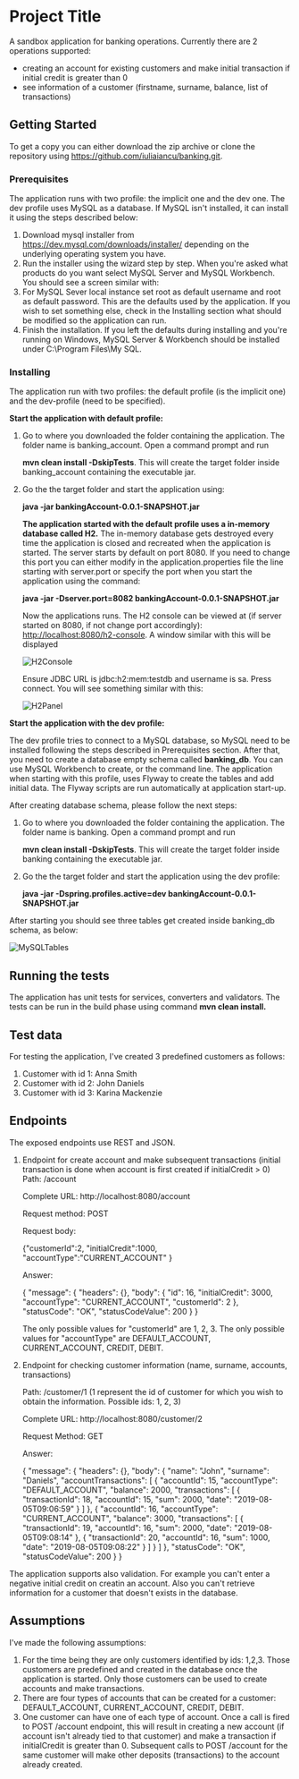 # Project Title

A sandbox application for banking operations. Currently there are 2 operations supported:

- creating an account for existing customers and make initial transaction if initial credit is greater than 0
- see information of a customer (firstname, surname, balance, list of transactions)

## Getting Started

To get a copy you can either download the zip archive or clone the repository using https://github.com/iuliaiancu/banking.git.

### Prerequisites

The application runs with two profile: the implicit one and the dev one. The dev profile uses MySQL as a database. If MySQL isn't installed, it can install it using the steps described below:

1.  Download mysql installer from <https://dev.mysql.com/downloads/installer/> depending on the underlying operating system you have.
2. Run the installer using the wizard  step by step. When you're asked what products do you want select MySQL Server and MySQL Workbench. You should see a screen similar with:
3. For MySQL Sever local instance set root as default username and root as default password. This are the defaults used by the application. If you wish to set something else, check in the Installing section what should be modified so the application can run.
4. Finish the installation. If you left the defaults during installing and you're running on Windows, MySQL Server & Workbench should be installed under C:\Program Files\My SQL.

### Installing

The application run with two profiles: the default profile (is the implicit one) and the dev-profile (need to be specified).

**Start the application with default profile:**

1. Go to where you downloaded the folder containing the application. The folder name is banking_account. Open a command prompt and run 

   **mvn clean install -DskipTests**. This will create the target folder inside banking_account containing the executable jar.

2. Go the the target folder and start the application using:

   **java -jar bankingAccount-0.0.1-SNAPSHOT.jar**

   **The application started with the default profile uses a in-memory database called H2.** The in-memory database gets destroyed every time the application is closed and recreated when the application is started.  The server starts by default on port 8080. If you need to change this port you can either modify in the application.properties file the line starting with server.port or specify the port when you start the application using the command:

   **java -jar -Dserver.port=8082 bankingAccount-0.0.1-SNAPSHOT.jar**

   Now the applications runs. The H2 console can be viewed at (if server started on 8080, if not change port accordingly): <http://localhost:8080/h2-console>. A window similar with this will be displayed 

   ![H2Console](https://github.com/iuliaiancu/banking/blob/master/images/H2Console.png)

   Ensure JDBC URL is jdbc:h2:mem:testdb and username is sa. Press connect. You will see something similar with this:
   
   ![H2Panel](https://github.com/iuliaiancu/banking/blob/master/images/H2Panel.png)

**Start the application with the dev profile:**

The dev profile tries to connect to a MySQL database, so MySQL need to be installed following the steps described in Prerequisites section. After that, you need to create a database empty schema called **banking_db**. You can use MySQL Workbench to create, or the command line. The application when starting with this profile, uses Flyway to create the tables and add initial data. The Flyway scripts are run automatically at application start-up.

After creating database schema, please follow the next steps:

1. Go to where you downloaded the folder containing the application. The folder name is banking. Open a command prompt and run 

   **mvn clean install -DskipTests**. This will create the target folder inside banking containing the executable jar.

2. Go the the target folder and start the application using the dev profile:

   **java -jar -Dspring.profiles.active=dev bankingAccount-0.0.1-SNAPSHOT.jar**

After starting you should see three tables get created inside banking_db schema, as below:

![MySQLTables](https://github.com/iuliaiancu/banking/blob/master/images/MySQLTables.png)

## Running the tests

The application has unit tests for services, converters and validators. The tests can be run in the build phase using command **mvn clean install.**

## Test data 

For testing the application, I've created 3 predefined customers as follows:

1. Customer with id 1: Anna Smith
2. Customer with id 2: John Daniels
3. Customer with id 3: Karina Mackenzie

## Endpoints

The exposed endpoints use REST and JSON. 

1. Endpoint for create account and make subsequent transactions (initial transaction is done when account is first created if initialCredit > 0)
   Path: /account

   Complete URL: http://localhost:8080/account

   Request method: POST

   Request body:
   
   {"customerId":2,
    "initialCredit":1000,
    "accountType":"CURRENT_ACCOUNT"
   }

   Answer:

   {
    "message": {
                "headers": {},
                "body": {
                          "id": 16,
                          "initialCredit": 3000,
                          "accountType": "CURRENT_ACCOUNT",
                          "customerId": 2
                         },
        "statusCode": "OK",
        "statusCodeValue": 200
                }
    }

   The only possible values for "customerId" are 1, 2, 3.
   The only possible values for "accountType" are DEFAULT_ACCOUNT, CURRENT_ACCOUNT, CREDIT, DEBIT.
   
2. Endpoint for checking customer information (name, surname, accounts, transactions) 

   Path: /customer/1 (1 represent the id of customer for which you wish to obtain the information. Possible ids: 1, 2, 3)

   Complete URL: http://localhost:8080/customer/2

   Request Method: GET

   Answer:

   {
    "message": {
        "headers": {},
        "body": {
            "name": "John",
            "surname": "Daniels",
            "accountTransactions": [
                {
                    "accountId": 15,
                    "accountType": "DEFAULT_ACCOUNT",
                    "balance": 2000,
                    "transactions": [
                        {
                            "transactionId": 18,
                            "accountId": 15,
                            "sum": 2000,
                            "date": "2019-08-05T09:06:59"
                        }
                    ]
                },
                {
                    "accountId": 16,
                    "accountType": "CURRENT_ACCOUNT",
                    "balance": 3000,
                    "transactions": [
                        {
                            "transactionId": 19,
                            "accountId": 16,
                            "sum": 2000,
                            "date": "2019-08-05T09:08:14"
                        },
                        {
                            "transactionId": 20,
                            "accountId": 16,
                            "sum": 1000,
                            "date": "2019-08-05T09:08:22"
                        }
                    ]
                }
            ]
        },
        "statusCode": "OK",
        "statusCodeValue": 200
    }
}

The application supports also validation. For example you can't enter a negative initial credit on creatin an account. Also you can't retrieve information for a customer that doesn't exists in the database.

## Assumptions
I've made the following assumptions:

1. For the time being they are only customers identified by ids: 1,2,3. Those customers are predefined and created in the database once the application is started. Only those customers can be used to create accounts and make transactions.
2. There are four types of accounts that can be created for a customer: DEFAULT_ACCOUNT, CURRENT_ACCOUNT, CREDIT, DEBIT.
2. One customer can have one of each type of account. Once a call is fired to POST /account endpoint, this will result in creating a new account (if account isn't already tied to that customer) and make a transaction if initialCredit is greater than 0. Subsequent calls
to POST /account for the same customer will make other deposits (transactions) to the account already created.

